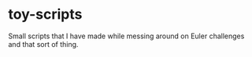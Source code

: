 toy-scripts
===========

Small scripts that I have made while messing around on Euler challenges and that sort of thing.

